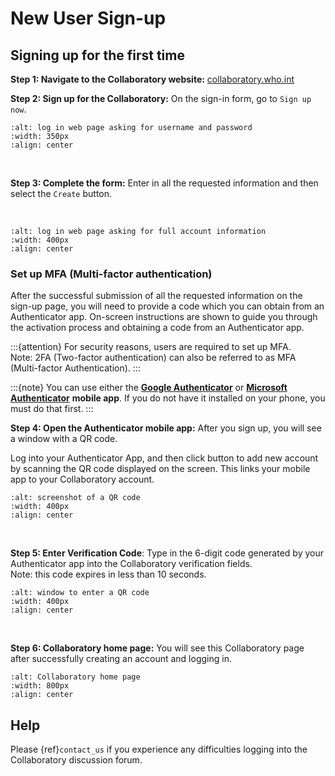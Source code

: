 # New User Sign-up

## Signing up for the first time

**Step 1: Navigate to the Collaboratory website:** [collaboratory.who.int](https://collaboratory.who.int/)

**Step 2: Sign up for the Collaboratory:** On the sign-in form, go to `Sign up now`. 

```{image} ../../static/screenshots/collab-homepage-arrow.png
:alt: log in web page asking for username and password
:width: 350px
:align: center
```

<br>

**Step 3: Complete the form:** Enter in all the requested information and then select the `Create` button.

<br>

```{image} ../../static/screenshots/collab-long-signup-page.png
:alt: log in web page asking for full account information
:width: 400px
:align: center
```


### Set up MFA (Multi-factor authentication)

After the successful submission of all the requested information on the sign-up page, you will need to provide a code which you can obtain from an Authenticator app.
On-screen instructions are shown to guide you through the activation process and obtaining a code from an Authenticator app.

:::{attention}
For security reasons, users are required to set up MFA.  
Note:  2FA (Two-factor authentication) can also be referred to as MFA (Multi-factor Authentication).
:::

:::{note}
You can use either the [**Google Authenticator**](https://play.google.com/store/apps/details?id=com.google.android.apps.authenticator2&hl=en_US&pli=1) or [**Microsoft Authenticator**](https://support.microsoft.com/en-us/account-billing/download-microsoft-authenticator-351498fc-850a-45da-b7b6-27e523b8702a) **mobile app**. If you do not have it installed on your phone, you must do that first. 
:::

**Step 4: Open the Authenticator mobile app:** After you sign up, you will see a window with a QR code. 

Log into your Authenticator App, and then click button to add new account by scanning the QR code displayed on the screen. This links your mobile app to your Collaboratory account.

```{image} ../../static/screenshots/authenticator-long.png
:alt: screenshot of a QR code
:width: 400px
:align: center
```

<br>

**Step 5: Enter Verification Code**: Type in the 6-digit code generated by your Authenticator app into the Collaboratory verification fields.  
Note:  this code expires in less than 10 seconds.

```{image} ../../static/screenshots/collab-enter-authenticator-code.png
:alt: window to enter a QR code
:width: 400px
:align: center
```

<br>

**Step 6: Collaboratory home page:** You will see this Collaboratory page after successfully creating an account and logging in.

```{image} ../../static/screenshots/collab-home-view-afterlogin.png
:alt: Collaboratory home page
:width: 800px
:align: center
```

## Help
Please {ref}`contact_us` if you experience any difficulties logging into the Collaboratory discussion forum.



